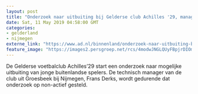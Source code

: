 ```yaml
---
layout: post
title: "Onderzoek naar uitbuiting bij Gelderse club Achilles '29, manager op non-actief"
date: Sat, 11 May 2019 04:58:00 GMT
categories: 
- gelderland 
- nijmegen 
externe_link: "https://www.ad.nl/binnenland/onderzoek-naar-uitbuiting-bij-gelderse-club-achilles-29-manager-op-non-actief~ab1a4928/"
feature_image: "https://images2.persgroep.net/rcs/4modwJNGLQUyFBpjrDIOmjYnwV8/diocontent/116914148/_fitwidth/400/?appId=21791a8992982cd8da851550a453bd7f&quality=0.7"
---
```


De Gelderse voetbalclub Achilles’29 start een onderzoek naar mogelijke uitbuiting van jonge buitenlandse spelers. De technisch manager van de club uit Groesbeek bij Nijmegen, Frans Derks, wordt gedurende dat onderzoek op non-actief gesteld.
